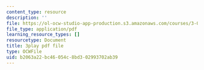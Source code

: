 ```yaml
---
content_type: resource
description: ''
file: https://ol-ocw-studio-app-production.s3.amazonaws.com/courses/3-091sc-introduction-to-solid-state-chemistry-fall-2010/b2063a22bc46054c8bd302993702ab39_c_4dDw7iLn8.pdf
file_type: application/pdf
learning_resource_types: []
resourcetype: Document
title: 3play pdf file
type: OCWFile
uid: b2063a22-bc46-054c-8bd3-02993702ab39
---
```

